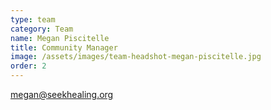 ```yaml
---
type: team
category: Team
name: Megan Piscitelle
title: Community Manager
image: /assets/images/team-headshot-megan-piscitelle.jpg
order: 2
---
```


<megan@seekhealing.org>